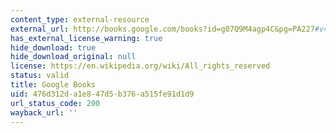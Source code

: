 ```yaml
---
content_type: external-resource
external_url: http://books.google.com/books?id=g07Q9M4agp4C&pg=PA227#v=onepage
has_external_license_warning: true
hide_download: true
hide_download_original: null
license: https://en.wikipedia.org/wiki/All_rights_reserved
status: valid
title: Google Books
uid: 476d312d-a1e8-47d5-b376-a515fe91d1d9
url_status_code: 200
wayback_url: ''
---
```

